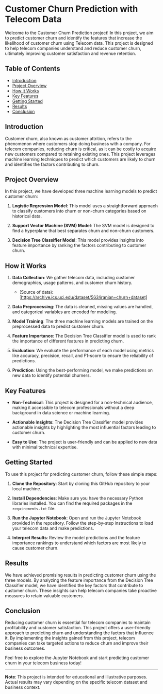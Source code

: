 # Customer Churn Prediction with Telecom Data

Welcome to the Customer Churn Prediction project! In this project, we aim to predict customer churn and identify the features that increase the likelihood of customer churn using Telecom data. This project is designed to help telecom companies understand and reduce customer churn, ultimately improving customer satisfaction and revenue retention.

## Table of Contents

- [Introduction](#introduction)
- [Project Overview](#project-overview)
- [How it Works](#how-it-works)
- [Key Features](#key-features)
- [Getting Started](#getting-started)
- [Results](#results)
- [Conclusion](#conclusion)

## Introduction

Customer churn, also known as customer attrition, refers to the phenomenon where customers stop doing business with a company. For telecom companies, reducing churn is critical, as it can be costly to acquire new customers compared to retaining existing ones. This project leverages machine learning techniques to predict which customers are likely to churn and identifies the factors contributing to churn.

## Project Overview

In this project, we have developed three machine learning models to predict customer churn:

1. **Logistic Regression Model**: This model uses a straightforward approach to classify customers into churn or non-churn categories based on historical data.

2. **Support Vector Machine (SVM) Model**: The SVM model is designed to find a hyperplane that best separates churn and non-churn customers.

3. **Decision Tree Classifier Model**: This model provides insights into feature importance by ranking the factors contributing to customer churn.

## How it Works

1. **Data Collection**: We gather telecom data, including customer demographics, usage patterns, and customer churn history.
   - (Source of data): [https://archive.ics.uci.edu/dataset/563/iranian+churn+dataset]

2. **Data Preprocessing**: The data is cleaned, missing values are handled, and categorical variables are encoded for modeling.

3. **Model Training**: The three machine learning models are trained on the preprocessed data to predict customer churn.

4. **Feature Importance**: The Decision Tree Classifier model is used to rank the importance of different features in predicting churn.

5. **Evaluation**: We evaluate the performance of each model using metrics like accuracy, precision, recall, and F1-score to ensure the reliability of predictions.

6. **Prediction**: Using the best-performing model, we make predictions on new data to identify potential churners.

## Key Features

- **Non-Technical**: This project is designed for a non-technical audience, making it accessible to telecom professionals without a deep background in data science or machine learning.

- **Actionable Insights**: The Decision Tree Classifier model provides actionable insights by highlighting the most influential factors leading to customer churn.

- **Easy to Use**: The project is user-friendly and can be applied to new data with minimal technical expertise.

## Getting Started

To use this project for predicting customer churn, follow these simple steps:

1. **Clone the Repository**: Start by cloning this GitHub repository to your local machine.

2. **Install Dependencies**: Make sure you have the necessary Python libraries installed. You can find the required packages in the `requirements.txt` file.

3. **Run the Jupyter Notebook**: Open and run the Jupyter Notebook provided in the repository. Follow the step-by-step instructions to load your telecom data and make predictions.

4. **Interpret Results**: Review the model predictions and the feature importance rankings to understand which factors are most likely to cause customer churn.

## Results

We have achieved promising results in predicting customer churn using the three models. By analyzing the feature importance from the Decision Tree Classifier model, we have identified the key factors that contribute to customer churn. These insights can help telecom companies take proactive measures to retain valuable customers.

## Conclusion

Reducing customer churn is essential for telecom companies to maintain profitability and customer satisfaction. This project offers a user-friendly approach to predicting churn and understanding the factors that influence it. By implementing the insights gained from this project, telecom companies can take targeted actions to reduce churn and improve their business outcomes.

Feel free to explore the Jupyter Notebook and start predicting customer churn in your telecom business today!

---

**Note**: This project is intended for educational and illustrative purposes. Actual results may vary depending on the specific telecom dataset and business context.
